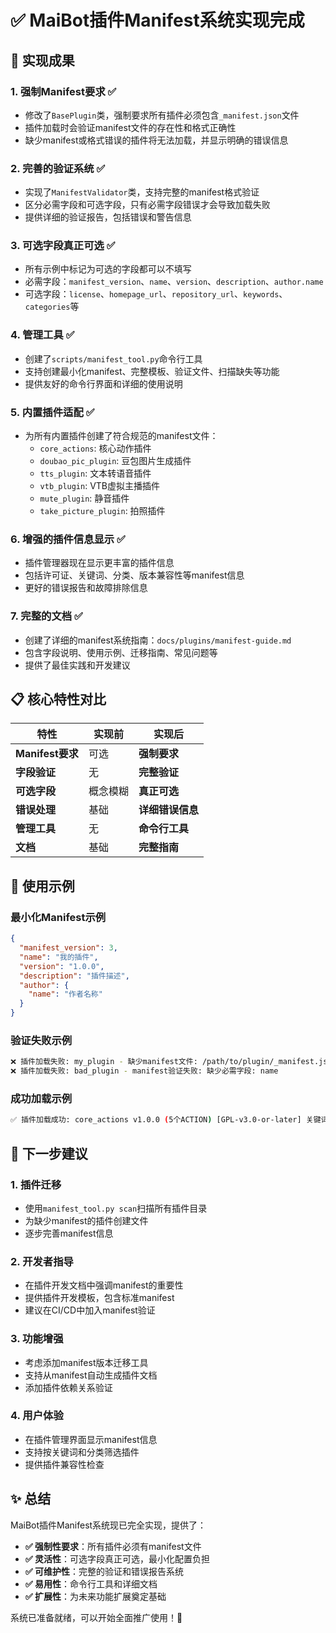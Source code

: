 # ✅ MaiBot插件Manifest系统实现完成

## 🎉 实现成果

### 1. **强制Manifest要求** ✅
- 修改了`BasePlugin`类，强制要求所有插件必须包含`_manifest.json`文件
- 插件加载时会验证manifest文件的存在性和格式正确性
- 缺少manifest或格式错误的插件将无法加载，并显示明确的错误信息

### 2. **完善的验证系统** ✅
- 实现了`ManifestValidator`类，支持完整的manifest格式验证
- 区分必需字段和可选字段，只有必需字段错误才会导致加载失败
- 提供详细的验证报告，包括错误和警告信息

### 3. **可选字段真正可选** ✅
- 所有示例中标记为可选的字段都可以不填写
- 必需字段：`manifest_version`、`name`、`version`、`description`、`author.name`
- 可选字段：`license`、`homepage_url`、`repository_url`、`keywords`、`categories`等

### 4. **管理工具** ✅
- 创建了`scripts/manifest_tool.py`命令行工具
- 支持创建最小化manifest、完整模板、验证文件、扫描缺失等功能
- 提供友好的命令行界面和详细的使用说明

### 5. **内置插件适配** ✅
- 为所有内置插件创建了符合规范的manifest文件：
  - `core_actions`: 核心动作插件
  - `doubao_pic_plugin`: 豆包图片生成插件  
  - `tts_plugin`: 文本转语音插件
  - `vtb_plugin`: VTB虚拟主播插件
  - `mute_plugin`: 静音插件
  - `take_picture_plugin`: 拍照插件

### 6. **增强的插件信息显示** ✅
- 插件管理器现在显示更丰富的插件信息
- 包括许可证、关键词、分类、版本兼容性等manifest信息
- 更好的错误报告和故障排除信息

### 7. **完整的文档** ✅
- 创建了详细的manifest系统指南：`docs/plugins/manifest-guide.md`
- 包含字段说明、使用示例、迁移指南、常见问题等
- 提供了最佳实践和开发建议

## 📋 核心特性对比

| 特性 | 实现前 | 实现后 |
|------|--------|--------|
| **Manifest要求** | 可选 | **强制要求** |
| **字段验证** | 无 | **完整验证** |
| **可选字段** | 概念模糊 | **真正可选** |
| **错误处理** | 基础 | **详细错误信息** |
| **管理工具** | 无 | **命令行工具** |
| **文档** | 基础 | **完整指南** |

## 🔧 使用示例

### 最小化Manifest示例
```json
{
  "manifest_version": 3,
  "name": "我的插件",
  "version": "1.0.0", 
  "description": "插件描述",
  "author": {
    "name": "作者名称"
  }
}
```

### 验证失败示例
```bash
❌ 插件加载失败: my_plugin - 缺少manifest文件: /path/to/plugin/_manifest.json
❌ 插件加载失败: bad_plugin - manifest验证失败: 缺少必需字段: name
```

### 成功加载示例
```bash
✅ 插件加载成功: core_actions v1.0.0 (5个ACTION) [GPL-v3.0-or-later] 关键词: core, chat, reply... - 系统核心动作插件
```

## 🚀 下一步建议

### 1. **插件迁移**
- 使用`manifest_tool.py scan`扫描所有插件目录
- 为缺少manifest的插件创建文件
- 逐步完善manifest信息

### 2. **开发者指导**
- 在插件开发文档中强调manifest的重要性
- 提供插件开发模板，包含标准manifest
- 建议在CI/CD中加入manifest验证

### 3. **功能增强**
- 考虑添加manifest版本迁移工具
- 支持从manifest自动生成插件文档
- 添加插件依赖关系验证

### 4. **用户体验**
- 在插件管理界面显示manifest信息
- 支持按关键词和分类筛选插件
- 提供插件兼容性检查

## ✨ 总结

MaiBot插件Manifest系统现已完全实现，提供了：

- **✅ 强制性要求**：所有插件必须有manifest文件
- **✅ 灵活性**：可选字段真正可选，最小化配置负担
- **✅ 可维护性**：完整的验证和错误报告系统
- **✅ 易用性**：命令行工具和详细文档
- **✅ 扩展性**：为未来功能扩展奠定基础

系统已准备就绪，可以开始全面推广使用！🎉
